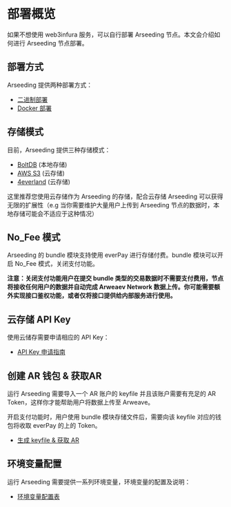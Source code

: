 # 部署概览

如果不想使用 web3infura 服务，可以自行部署 Arseeding 节点。本文会介绍如何进行 Arseeding 节点部署。

## 部署方式

Arseeding 提供两种部署方式：

- [二进制部署](./3.%20服务启动.md#二进制启动)
- [Docker 部署](./3.%20服务启动.md#docker启动)

## 存储模式

目前，Arseeding 提供三种存储模式：

- [BoltDB](https://github.com/etcd-io/bbolt) (本地存储)
- [AWS S3](https://aws.amazon.com/s3/) (云存储)
- [4everland](https://docs.4everland.org/hosting/) (云存储)

这里推荐您使用云存储作为 Arseeding 的存储，配合云存储 Arseeding 可以获得无限的扩展性（e.g 当你需要维护大量用户上传到 Arseeding 节点的数据时，本地存储可能会不适应于这种情况）

## No_Fee 模式

Arseeding 的 bundle 模块支持使用 everPay 进行存储付费。bundle 模块可以开启 No_Fee 模式，关闭支付功能。

**注意：关闭支付功能用户在提交 bundle 类型的交易数据时不需要支付费用，节点将接收任何用户的数据并自动完成 Arweaev Network 数据上传。你可能需要额外实现接口鉴权功能，或者仅将接口提供给内部服务进行使用。**

## 云存储 API Key

使用云储存需要申请相应的 API Key：

- [API Key 申请指南](../other/1.申请API%20Key.md)

## 创建 AR 钱包 & 获取AR

运行 Arseeding 需要导入一个 AR 账户的 keyfile 并且该账户需要有充足的 AR Token，这样你才能帮助用户将数据上传至 Arweave。

开启支付功能时，用户使用 bundle 模块存储文件后，需要向该 keyfile 对应的钱包将收取 everPay 的上的 Token。

- [生成 keyfile & 获取 AR](../other/2.获取AR钱包.md)

## 环境变量配置

运行 Arseeding 需要提供一系列环境变量，环境变量的配置及说明：

- [环境变量配置表](./2.%20配置.md)